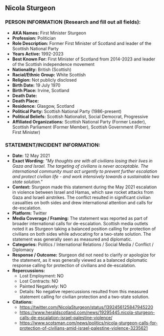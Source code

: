 ## Nicola Sturgeon

### PERSON INFORMATION (Research and fill out all fields):
- **AKA Names:** First Minister Sturgeon
- **Profession:** Politician
- **Role Description:** Former First Minister of Scotland and leader of the Scottish National Party
- **Years Active:** 1992-2023
- **Best Known For:** First Minister of Scotland from 2014-2023 and leader of the Scottish independence movement
- **Nationality:** British (Scottish)
- **Racial/Ethnic Group:** White Scottish
- **Religion:** Not publicly disclosed
- **Birth Date:** 19 July 1970
- **Birth Place:** Irvine, Scotland
- **Death Date:** 
- **Death Place:** 
- **Residence:** Glasgow, Scotland
- **Political Party:** Scottish National Party (1986-present)
- **Political Beliefs:** Scottish Nationalist, Social Democrat, Progressive
- **Affiliated Organizations:** Scottish National Party (Former Leader), Scottish Parliament (Former Member), Scottish Government (Former First Minister)

### STATEMENT/INCIDENT INFORMATION:
- **Date:** 12 May 2021
- **Exact Wording:** *"My thoughts are with all civilians losing their lives in Gaza and Israel. The targeting of civilians is never acceptable. The international community must act urgently to prevent further escalation and protect civilian life - and work intensively towards a sustainable two state solution."*
- **Context:** Sturgeon made this statement during the May 2021 escalation in violence between Israel and Hamas, which saw rocket attacks from Gaza and Israeli airstrikes. The conflict resulted in significant civilian casualties on both sides and drew international attention and calls for de-escalation.
- **Platform:** Twitter
- **Media Coverage / Framing:** The statement was reported as part of broader international calls for de-escalation. Scottish media outlets noted it as Sturgeon taking a balanced position calling for protection of civilians on both sides while advocating for a two-state solution. The statement was generally seen as measured and diplomatic.
- **Categories:** Politics / International Relations / Social Media / Conflict / Diplomacy
- **Response / Outcome:** Sturgeon did not need to clarify or apologize for the statement, as it was generally viewed as a balanced diplomatic response calling for protection of civilians and de-escalation.
- **Repercussions:**
  - Lost Employment: NO
  - Lost Contracts: NO
  - Painted Negatively: NO
  - Details: No negative repercussions resulted from this measured statement calling for civilian protection and a two-state solution.
- **Citations:** 
  - https://twitter.com/NicolaSturgeon/status/1392456125847945220
  - https://www.heraldscotland.com/news/19295445.nicola-sturgeon-calls-de-escalation-israel-palestine-violence/
  - https://www.scotsman.com/news/politics/nicola-sturgeon-calls-for-protection-of-civilians-amid-israel-palestine-violence-3235621